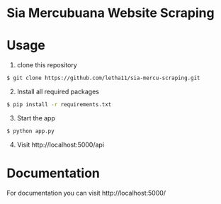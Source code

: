 # Sia Mercubuana Website Scraping

# Usage
1. clone this repository
```bash
$ git clone https://github.com/letha11/sia-mercu-scraping.git
```
2. Install all required packages
```bash
$ pip install -r requirements.txt
```
3. Start the app
```bash
$ python app.py
```
4. Visit http://localhost:5000/api

# Documentation
For documentation you can visit http://localhost:5000/
